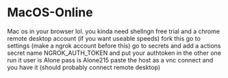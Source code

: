 # MacOS-Online
Mac os in your browser lol. you kinda need shellngn free trial and a chrome remote desktop account (if you want useable speeds) 
fork this
go to settings (make a ngrok account before this)
go to secrets and add a actions secret name NGROK_AUTH_TOKEN and put your authtoken in the other one
run it
user is Alone pass is Alone215
paste the host as a vnc
connect and you have it (should probably connect remote desktop)
